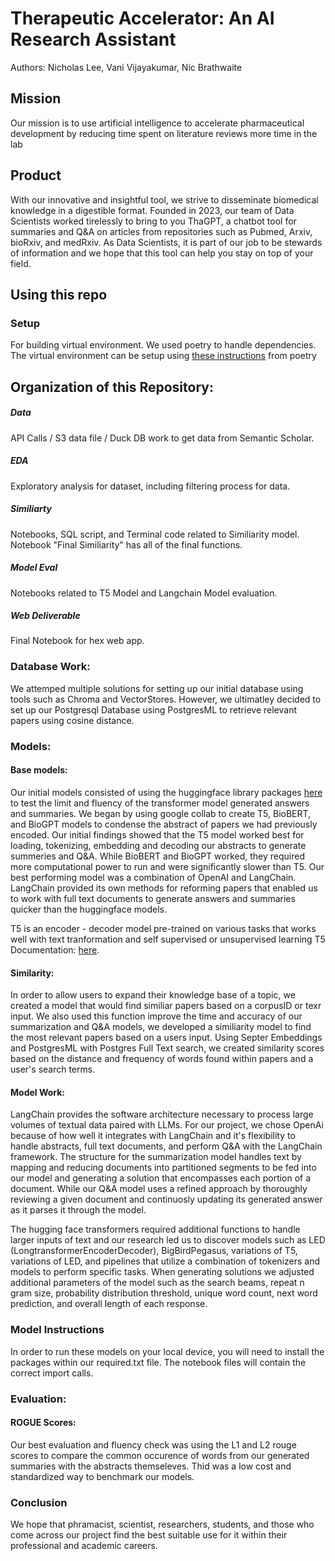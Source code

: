 # Therapeutic Accelerator: An AI Research Assistant
Authors: Nicholas Lee, Vani Vijayakumar, Nic Brathwaite

## Mission
Our mission is to use artificial intelligence to accelerate pharmaceutical development by reducing time spent on literature reviews more time in the lab

## Product
With our innovative and insightful tool, we strive to disseminate biomedical knowledge in a digestible format. Founded in 2023, our team of Data Scientists worked tirelessly to bring to you ThaGPT, a chatbot tool for summaries and Q&A on articles from repositories such as Pubmed, Arxiv, bioRxiv, and medRxiv. As Data Scientists, it is part of our job to be stewards of information and we hope that this tool can help you stay on top of your field.

## Using this repo

### Setup
For building virtual environment. We used poetry to handle dependencies. The virtual environment can be setup using [these instructions](https://python-poetry.org/docs/) from poetry

## Organization of this Repository:
  
##### Data

API Calls / S3 data file / Duck DB work to get data from Semantic Scholar.  

##### EDA 

Exploratory analysis for dataset, including filtering process for data. 

##### Similiarty 

Notebooks, SQL script, and Terminal code related to Similiarity model.  Notebook "Final Similiarity" has all of the final functions. 

##### Model Eval 

Notebooks related to T5 Model and Langchain Model evaluation. 

##### Web Deliverable

Final Notebook for hex web app.


### Database Work: 
We attemped multiple solutions for setting up our initial database using tools such as Chroma and VectorStores. However, we ultimatley decided to set up our Postgresql Database using PostgresML to retrieve relevant papers using cosine distance.  


### Models:
#### Base models: 
Our initial models consisted of using the huggingface library packages [here](https://huggingface.co/docs/transformers/index) to test the limit and fluency of the transformer model generated answers and summaries. We began by using google collab to create T5, BioBERT, and BioGPT models to condense the abstract of papers we had previously encoded.
Our initial findings showed that the T5 model worked best for loading, tokenizing, embedding and decoding our abstracts to generate summeries and Q&A. While BioBERT and BioGPT worked, they required more computational power to run and were significantly slower than T5. Our best performing model was a combination of OpenAI and LangChain. LangChain provided its own methods for reforming papers that enabled us to work with full text documents to generate answers and summaries quicker than the huggingface models.

T5 is an encoder - decoder model pre-trained on various tasks that works well with text tranformation and self supervised or unsupervised learning T5 Documentation: [here](https://huggingface.co/docs/transformers/model_doc/t5). 

#### Similarity: 
In order to allow users to expand their knowledge base of a topic, we created a model that would find similiar papers based on a corpusID or texr input. We also used this function improve the time and accuracy of our summarization and Q&A models, we developed a similiarity model to find the most relevant papers based on a users input. Using Septer Embeddings and PostgresML with Postgres Full Text search, we created similarity scores based on the distance and frequency of words found within papers and a user's search terms. 

#### Model Work: 
LangChain provides the software architecture necessary to process large volumes of textual data paired with LLMs. For our project, we chose OpenAi because of how well it integrates with LangChain and it's flexibility to handle abstracts, full text documents, and perform Q&A with the LangChain framework. The structure for the summarization model handles text by mapping and reducing documents into partitioned segments to be fed into our model and generating a solution that encompasses each portion of a document. While our Q&A model uses a refined approach by thoroughly reviewing a given document and continuosly updating its generated answer as it parses it through the model.
  
The hugging face transformers required additional functions to handle larger inputs of text and our research led us to discover models such as LED (LongtransformerEncoderDecoder), BigBirdPegasus, variations of T5, variations of LED, and pipelines that utilize a combination of tokenizers and models to perform specific tasks. When generating solutions we adjusted additional parameters of the model such as the search beams, repeat n gram size, probability distribution threshold, unique word count, next word prediction, and overall length of each response.

### Model Instructions
In order to run these models on your local device, you will need to install the packages within our required.txt file. The notebook files will contain the correct import calls.

### Evaluation:
#### ROGUE Scores:
Our best evaluation and fluency check was using the L1 and L2 rouge scores to compare the common occurence of words from our generated summaries with the abstracts themseleves. Thid was a low cost and standardized way to benchmark our models. 

### Conclusion
We hope that phramacist, scientist, researchers, students, and those who come across our project find the best suitable use for it within their professional and academic careers.

